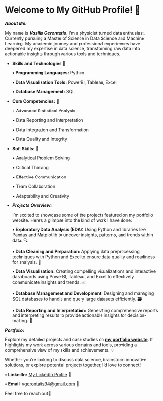 # Welcome to My GitHub Profile! 👋

***About Me:***

  My name is ***Vasilis Gerontatis***. I’m a physicist turned data enthusiast. Currently pursuing a Master of Science in Data Science and Machine Learning. My academic journey and professional experiences have deepened my expertise in data science, transforming raw data into actionable insights through various tools and techniques.

- **Skills and Technologies** 🔧

  **• Programming Languages:** Python 

  **• Data Visualization Tools:** PowerBI, Tableau, Excel 
    
  **• Database Management:** SQL 

- **Core Competencies:** 🎯

  • Advanced Statistical Analysis

  • Data Reporting and Interpretation

  • Data Integration and Transformation

  • Data Quality and Integrity


- **Soft Skills:** 💼

  • Analytical Problem Solving

  • Critical Thinking
    
  • Effective Communication

  • Team Collaboration
    
  • Adaptability and Creativity


- ***Projects Overview:***

  I’m excited to showcase some of the projects featured on my portfolio website. Here’s a glimpse into the kind of work I have done:

  **• Exploratory Data Analysis (EDA):** Using Python and libraries like Pandas and Matplotlib to uncover insights, patterns, and trends within data. 🔍

  **• Data Cleaning and Preparation:** Applying data preprocessing techniques with Python and Excel to ensure data quality and readiness for analysis. 🧹

  **• Data Visualization:** Creating compelling visualizations and interactive dashboards using PowerBI, Tableau, and Excel to effectively communicate insights and trends.  📈

  **• Database Management and Development:** Designing and managing SQL databases to handle and query large datasets efficiently. 🗃️

  **• Data Reporting and Interpretation:** Generating comprehensive reports and interpreting results to provide actionable insights for decision-making. 📑

***Portfolio:***

Explore my detailed projects and case studies on **[my portfolio website](https://billygeros94.github.io/Portfolio/)**. It highlights my work across various domains and tools, providing a comprehensive view of my skills and achievements. 💡

Whether you’re looking to discuss data science, brainstorm innovative solutions, or explore potential projects together, I’d love to connect!

**• LinkedIn:** [My LinkedIn Profile](https://www.linkedin.com/in/vasilis-gerontatis-46169814a/) 🔗

**• Email:** vgerontatis94@gmail.com 📧

Feel free to reach out🚀
